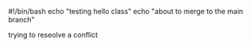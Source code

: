 #!/bin/bash
echo "testing hello class"
echo "about to merge to the main branch"

trying to reseolve a conflict

